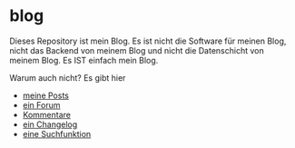 # blog
Dieses Repository ist mein Blog. Es ist nicht die Software für meinen Blog, nicht das Backend von meinem Blog und nicht die Datenschicht von meinem Blog. Es IST einfach mein Blog.

Warum auch nicht? Es gibt hier 

  - [meine Posts](/date)
  - [ein Forum](https://github.com/khannover/blog/discussions/)
  - [Kommentare](https://github.com/khannover/blog/issues)
  - [ein Changelog](https://github.com/khannover/blog/activity)
  - [eine Suchfunktion](https://github.com/search?q=repo%3Akhannover%2Fblog&type=code)
